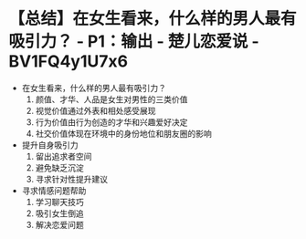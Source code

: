 # 【总结】在女生看来，什么样的男人最有吸引力？ - P1：输出 - 楚儿恋爱说 - BV1FQ4y1U7x6

-   在女生看来，什么样的男人最有吸引力？
    1.  颜值、才华、人品是女生对男性的三类价值
    2.  视觉价值通过外表和相处感受展现
    3.  行为价值由行为创造的才华和兴趣爱好决定
    4.  社交价值体现在环境中的身份地位和朋友圈的影响
-   提升自身吸引力
    1.  留出追求者空间
    2.  避免缺乏沉淀
    3.  寻求针对性提升建议
-   寻求情感问题帮助
    1.  学习聊天技巧
    2.  吸引女生倒追
    3.  解决恋爱问题
